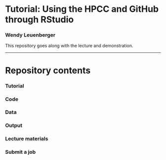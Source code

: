 # Tutorial: Using the HPCC and GitHub through RStudio

### Wendy Leuenberger

This repository goes along with the lecture and demonstration.

---------------------------------

# Repository contents

### Tutorial

### Code

### Data

### Output

### Lecture materials

### Submit a job
